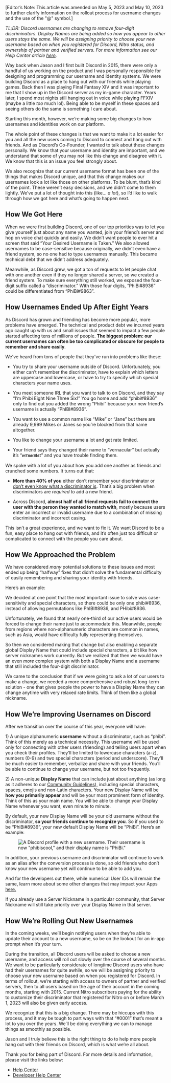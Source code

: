 <div class="column-4 w-col w-col-8 w-col-stack">
    <div id="heading-1" class="rich-wrapper">
        <div class="blog-post-content w-richtext">
            <p>[Editor’s Note: This article was amended on May 5, 2023 and May 10, 2023 to further clarify information on the rollout process for username changes and the use of the "@" symbol.]</p>
            <p><em>TL;DR: Discord usernames are changing to remove four-digit discriminators. Display Names are being added so how you appear to other users stays the same. We will be assigning priority to choose your new username based on when you registered for Discord, Nitro status, and ownership of partner and verified servers. For more information see our Help Center article </em><a href="https://dis.gd/usernames"><em>here</em></a><em>.</em></p>
            <p>Way back when Jason and I first built Discord in 2015, there were only a handful of us working on the product and I was personally responsible for designing and programming our username and identity systems. We were building Discord as a place to hang out with our friends while playing games. Back then I was playing Final Fantasy XIV and it was important to me that I show up in the Discord server as my in-game character. Years later, I spend most nights still hanging out in voice while playing FFXIV (maybe a little <em>too</em> much lol). Being able to be myself in these spaces and seeing others do the same is something I care about.</p>
            <p>Starting this month, however, we’re making some big changes to how usernames and identities work on our platform.</p>
            <p>The whole point of these changes is that we want to make it a lot easier for you and all the new users coming to Discord to connect and hang out with friends. And as Discord’s Co-Founder, I wanted to talk about these changes personally. We know that your username and identity are important, and we understand that some of you may not like this change and disagree with it. We know that this is an issue you feel strongly about.&nbsp;</p>
            <p>We also recognize that our current username format has been one of the things that makes Discord unique, and that this change makes our usernames look a lot like those on other platforms. To be blunt, that’s kind of the point. These weren’t easy decisions, and we didn’t come to them lightly. We’ve put a lot of thought into this (like…<em> a lot</em>), so I’d like to walk through how we got here and what’s going to happen next.</p>
        </div>
    </div>
    <div class="btn-wrapper w-condition-invisible"><a href="#" class="btn-blog w-dyn-bind-empty w-button"></a></div>
    <div id="heading-2" class="rich-wrapper">
        <div class="blog-post-content w-richtext">
            <h2><strong>How We Got Here</strong></h2>
            <p>When we were first building Discord, one of our top priorities was to let you give yourself just about any name you wanted, join your friend’s server and hop on voice chat quickly and easily. We didn’t want people to ever hit a screen that said “Your Desired Username is Taken.” We also allowed usernames to be case-sensitive because originally, we didn’t even have a friend system, so no one had to type usernames manually. This became technical debt that we didn’t address adequately.</p>
            <p>Meanwhile, as Discord grew, we got a ton of requests to let people chat with one another even if they no longer shared a server, so we created a friend system. To make sure everything still worked, we exposed the four-digit suffix called a “discriminator.” With those four digits, “PhiBi#8936” could be differentiated from “PhiBi#9863”.</p>
        </div>
    </div>
    <div id="heading-3" class="rich-wrapper">
        <div class="blog-post-content w-richtext">
            <h2><strong>How Usernames Ended Up After Eight Years</strong></h2>
            <p>As Discord has grown and friending has become more popular, more problems have emerged. The technical and product debt we incurred years ago caught up with us and small issues that seemed to impact a few people started affecting tens of millions of people. <strong>The biggest problem: our current usernames can often be too complicated or obscure for people to remember and share easily</strong>.</p>
            <p>We've heard from tons of people that they've run into problems like these:</p>
            <ul role="list">
                <li>You try to share your username outside of Discord. Unfortunately, you either can’t remember the discriminator, have to explain which letters are uppercase and lowercase, or have to try to specify which special characters your name uses.</li>
            </ul>
            <ul role="list">
                <li>You meet someone IRL that you want to talk to on Discord, and they say “I’m Phibi Eight Nine Three Six!” You go home and add “phibi#8936” only to find out you added the wrong “Phibi” because your new friend’s username is actually “PhIBI#8936”.&nbsp;</li>
            </ul>
            <ul role="list">
                <li>You want to use a common name like “Mike” or “Jane” but there are already 9,999 Mikes or Janes so you’re blocked from that name altogether.</li>
            </ul>
            <ul role="list">
                <li>You like to change your username a lot and get rate limited.</li>
            </ul>
            <ul role="list">
                <li>Your friend says they changed their name to “vernacular” but actually it’s “𝖛𝖊𝖗𝖓𝖆𝖈𝖚𝖑𝖆𝖗” and you have trouble finding them.</li>
            </ul>
            <p>We spoke with a lot of you about how you add one another as friends and crunched some numbers. It turns out that:&nbsp;</p>
            <ul role="list">
                <li><strong>More than 40% of you</strong> either don’t remember your discriminator or <a href="https://www.reddit.com/r/discordapp/comments/1311wal/what_is_this_code_called/">don’t even know what a discriminator is</a>. That’s a big problem when discriminators are <em>required</em> to add a new friend.&nbsp;</li>
            </ul>
            <ul role="list">
                <li>Across Discord, <strong>almost half of all friend requests fail to connect the user with the person they wanted to match with</strong>, mostly because users enter an incorrect or invalid username due to a combination of missing discriminator and incorrect casing.&nbsp;</li>
            </ul>
            <p>This isn’t a great experience, and we want to fix it. We want Discord to be a fun, easy place to hang out with friends, and it’s often just too difficult or complicated to connect with the people you care about.</p>
        </div>
    </div>
    <div id="heading-4" class="rich-wrapper">
        <div class="blog-post-content w-richtext">
            <h2><strong>How We Approached the Problem</strong></h2>
            <p>We have considered <em>many</em> potential solutions to these issues and most ended up being “halfway” fixes that didn’t solve the fundamental difficulty of easily remembering and sharing your identity with friends.&nbsp;</p>
            <p>Here’s an example:</p>
            <p>We decided at one point that the most important issue to solve was case-sensitivity and special characters, so there could be only one phibi#8936, instead of allowing permutations like PhIBI#8936, and PHibi#8936.&nbsp;</p>
            <p>Unfortunately, we found that nearly one-third of our active users would be forced to change their name just to accommodate this. Meanwhile, people from regions where non-alphanumeric characters are common in names, such as Asia, would have difficulty fully representing themselves.</p>
            <p>So then we considered making that change but also enabling a separate global Display Name that could include special characters, a bit like how server nicknames work currently. But we realized that then we would have an even <em>more</em> complex system with both a Display Name and a username that still included the four-digit discriminator.&nbsp;&nbsp;</p>
            <p>We came to the conclusion that if we were going to ask a lot of our users to make a change, we needed a more comprehensive and robust long-term solution - one that gives people the power to have a Display Name they can change anytime with very relaxed rate limits. Think of them like a global nickname.</p>
        </div>
    </div>
    <div id="heading-5" class="rich-wrapper">
        <div class="blog-post-content w-richtext">
            <h2><strong>How We’re Improving Usernames on Discord</strong></h2>
            <p>After we transition over the course of this year, everyone will have:</p>
            <p>1) A unique alphanumeric<strong> username</strong> without a discriminator, such as “phibi”. Think of this merely as a technical necessity. This username will be used only for connecting with other users (friending) and telling users apart when you check their profiles. They’ll be limited to lowercase characters (a-z), numbers (0-9) and two special characters (period and underscore). They’ll be much easier to remember, verbalize and share with your friends. You’ll be able to continue to change your username, but not too frequently.</p>
            <p>2) A non-unique <strong>Display Name</strong> that can include just about anything (as long as it adheres to our <a href="https://discord.com/guidelines">Community Guidelines</a>), including special characters, spaces, emojis and non-Latin characters. Your new Display Name will be <strong>how you primarily appear</strong> and will be your most prominent form of identity. Think of this as your main name. You will be able to change your Display Name whenever you want, even minute to minute.&nbsp;</p>
            <p>By default, your new Display Name will be your old username without the discriminator, <strong>so your friends continue to recognize you</strong>. So if you used to be “PhiBi#8936”, your new default Display Name will be “PhiBi”. Here’s an example:</p>
            <figure class="w-richtext-figure-type-image w-richtext-align-fullwidth" style="max-width:1106pxpx">
                <div><img src="https://assets-global.website-files.com/5f9072399b2640f14d6a2bf4/645c2a012698cf52d94bbb25_Username%20example.png" loading="lazy" alt="A Discord profile with a new username. Their username is now &quot;phibiscool,&quot; and their display name is &quot;PhiBi.&quot;"></div>
            </figure>
            <p>In addition, your previous username and discriminator will continue to work as an alias after the conversion process is done, so old friends who don’t know your new username yet will continue to be able to add you.&nbsp;</p>
            <p>And for the developers out there, while numerical User IDs will remain the same, learn more about some other changes that may impact your Apps <a href="https://dis.gd/app-usernames">here.</a>&nbsp;</p>
            <p>If you already use a Server Nickname in a particular community, that Server Nickname will still take priority over your Display Name in that server.</p>
        </div>
    </div>
    <div id="heading-6" class="rich-wrapper">
        <div class="blog-post-content w-richtext">
            <h2><strong>How We’re Rolling Out New Usernames</strong></h2>
            <p>In the coming weeks, we’ll begin notifying users when they’re able to update their account to a new username, so be on the lookout for an in-app prompt when it’s your turn.&nbsp;</p>
            <p>During the transition, all Discord users will be asked to choose a new username, and access will roll out slowly over the course of several months. We want to be particularly considerate of longtime Discord users who have had their usernames for quite awhile, so we will be assigning priority to choose your new username based on when you registered for Discord.&nbsp;In terms of rollout, we’re starting with access to owners of partner and verified servers, then to all users based on the age of their account in the coming months, starting with 2015. Current Nitro subscribers paying for the ability to customize their discriminator that registered for Nitro on or before March 1, 2023 will also be given early access.</p>
            <p>We recognize that this is a big change. There may be hiccups with this process, and it may be tough to part ways with that “#0001” that’s meant a lot to you over the years. We’ll be doing everything we can to manage things as smoothly as possible.</p>
            <p>Jason and I truly believe this is the right thing to do to help more people hang out with their friends on Discord, which is what we’re all about.&nbsp;</p>
            <p>Thank you for being part of Discord. For more details and information, please visit the links below:</p>
            <ul role="list">
                <li><a href="https://dis.gd/usernames">Help Center</a></li>
                <li><a href="https://dis.gd/app-usernames">Developer Help Center </a></li>
            </ul>
        </div>
    </div>
    <div id="heading-7" class="rich-wrapper">
        <div class="blog-post-content w-dyn-bind-empty w-richtext"></div>
    </div>
    <div id="heading-8" class="rich-wrapper">
        <div class="blog-post-content w-dyn-bind-empty w-richtext"></div>
    </div>
    <div id="heading-9" class="rich-wrapper">
        <div class="blog-post-content w-dyn-bind-empty w-richtext"></div>
    </div>
    <div id="heading-10" class="rich-wrapper">
        <div class="blog-post-content w-dyn-bind-empty w-richtext"></div>
    </div>
</div>